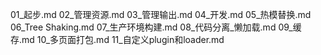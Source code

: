 01_起步.md
02_管理资源.md
03_管理输出.md
04_开发.md
05_热模替换.md
06_Tree Shaking.md
07_生产环境构建.md
08_代码分离_懒加载.md
09_缓存.md
10_多页面打包.md
11_自定义plugin和loader.md
